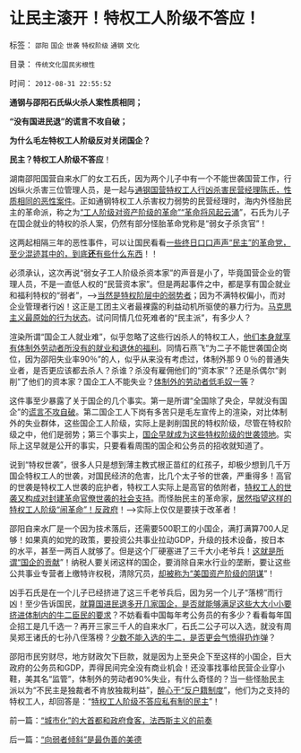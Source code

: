 # 让民主滚开！特权工人阶级不答应！

标签： `邵阳` `国企` `世袭` `特权阶级` `通钢` `文化` 

目录： `传统文化国民劣根性`

时间： `2012-08-31 22:55:52`

**通钢与邵阳石氏纵火杀人案性质相同；**

**“没有国进民退”的谎言不攻自破；**

**为什么毛左特权工人阶级反对关闭国企？**

**民主？特权工人阶级不答应**！

湖南邵阳国营自来水厂的女工石氏，因为两个儿子中有一个不能世袭国营工作，行凶纵火杀害三位管理人员，是一起与[通钢国营特权工人行凶杀害民营经理陈氏，性质相同的恶性案件](../../../2009/8/8/少数很明白真相的暴徒制造的黑社会暴行.md)。正如通钢特权工人杀害权力弱势的民营经理时，海内外怪胎民主的革命派，称之为[“工人阶级对资产阶级的革命”“革命将风起云涌](http://darthvad.blog.163.com/blog/static/53399470201110141958105/)”，石氏为儿子在国企就业的特权的杀人案，仍然有部分怪胎革命党称是“弱女子杀贪官”！

这两起相隔三年的恶性事件，可以让国民看看[一些终日口口声声“民主”的革命党，至少混迹其中的，到底**还**有些什么东西](../../../2012/2/9/土左和洋右的五四精神和民粹冲击波的革命.md)！！

必须承认，这次再说“弱女子工人阶级杀资本家”的声音是小了，毕竟国营企业的管理人员，不是一直低人权的“民营资本家”。但是两起事件之中，都是享有国企就业和福利特权的“弱者”，——>[当然是特权阶层中的弱势者](http://darthvad.blog.163.com/blog/static/53399470201110141958105/)；因为不满特权偏小，而对企业管理者行凶！这正是工团主义者最裸露的利益动机所驱使的暴力行为。[马克思主义最原始的行为状态](../../../2012/6/4/工团主义是历史反动的多数人暴政.md)。试问同情几位死难者的“民主派”，有多少人？

渲染所谓“国企工人就业难”，似乎忽略了这些行凶杀人的特权工人，[他们本身就享有体制外劳动者所没有的就业和退休的福利](../../../2009/7/30/十几亿体制外老百姓的利益由谁呼吁.md)。同情石燕飞“为二子不能世袭国企岗位，因为邵阳失业率90％”的人，似乎从来没有考虑过，体制外那９０％的普通失业者，是否更应该都去杀人？杀谁？杀没有雇佣他们的“资本家”？还是杀偶尔“剥削”了他们的资本家？国企工人不能失业？[体制外的劳动者低毛奴一等](http://darthvad.blog.sohu.com/130601664.html)？

这件事至少暴露了关于国企的几个事实。第一是所谓“全国除了央企，早就没有国企”的[谎言不攻自破](../../../2011/11/5/谁掩盖了国进民退的剪羊毛？.md)。第二国企工人下岗有多苦只是毛左宣传上的渲染，对比体制外的失业群体，这些国企工人阶级，实际上是剥削国民的特权阶级，尽管在特权阶级之中，他们是弱势；第三个事实上，[国企早就成为这些特权阶级的世袭领地](../../../2009/6/12/计划生育是错的.md)。实际上这早就是公开的事实，只要看看周围的国企和公务员的招收就知道了。

说到“特权世袭”，很多人只是想到薄主教式根正苗红的红孩子，却极少想到几千万国企特权工人的世袭，对国民经济的危害，比几个太子爷的世袭，严重得多！高官的世袭是特权工人世袭的庇护者，特权工人实际上是高官的依附者，[特权工人的世袭又构成对封建革命官僚世袭的社会支持](../../../2012/3/15/反思愚民打黑中的多数人暴政.md)。而怪胎民主的革命家，[居然指望这样的特权工人阶级“闹革命”！反政府](../../../2010/10/21/民主斗士的民主素质太差了.md)！——>实际上仅仅是要挟于改革者！

邵阳自来水厂是一个因为技术落后，还需要500职工的小国企，满打满算700人足够！如果真的如党的政策，要投资公共事业拉动GDP，升级的技术设备，按日本的水平，甚至一两百人就够了。但是这个厂硬塞进了三千大小老爷兵！[这就是所谓“国企的贡献](../../../2009/7/30/身享特权不感恩来不知福.md)”！纳税人要关闭这样的国企，要消除自来水行业的垄断，要让这些公共事业专营者上缴特许权税，清除冗员，[却被称为“美国资产阶级的阴谋](../../../2011/2/11/边际退出成本和休克疗法.md)”！

凶手石氏是在一个儿子已经挤进了这三千老爷兵后，因为另一个儿子“落榜”而行凶！至少告诉国民，[就算国进民退多开几家国企，是否就能够满足这些大大小小要挤进体制内的牛二臣民的要求](../../../2011/6/3/工团主义的特权最大化.md)？不妨看看中国每年考公务员的有多少？看看每年国企招工是几千选一？再开三家三千人的自来水厂，石氏二公子可以入选，就没有周吴郑王诸氏的七孙八侄落榜？[少数不能入选的牛二，是否更会气愤得扔炸弹](../../../2009/8/11/改革攻坚的雷区，坚在那里？危险在那里？.md)？

邵阳市民穷财尽，地方财政欠下巨款，就是因为上至央企下至这样的小国企，巨大政府的公务员和GDP，弄得民间完全没有商业机会！还没事找事给民营企业穿小鞋，美其名“监管”，体制外的劳动者90%失业，有什么奇怪的？当一些怪胎民主派以为“不民主是独裁者不肯放独裁利益”，[醉心于“反户籍制度](../../../2009/10/30/公权如何才能获得公信力？.md)”，他们为之支持的特权工人，却回答是：“[特权工人阶级不答应私有制的民主](../../../2009/8/10/舆论层精神抵抗法.md)”！



前一篇：[“城市化”的大首都和政府食客，法西斯主义的前奏](../../../2012/8/31/“城市化”的大首都和政府食客，法西斯主义的前奏.md)

后一篇：[“向弱者倾斜”是最伪善的美德](../../../2012/8/31/“向弱者倾斜”是最伪善的美德.md)